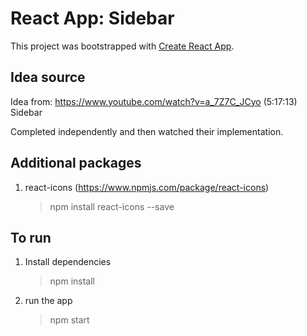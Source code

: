 # React App: Sidebar

This project was bootstrapped with [Create React App](https://github.com/facebook/create-react-app).

## Idea source
Idea from:
https://www.youtube.com/watch?v=a_7Z7C_JCyo
(5:17:13) Sidebar

Completed independently and then watched their implementation.

## Additional packages
1. react-icons (https://www.npmjs.com/package/react-icons)
    > npm install react-icons --save

## To run
1. Install dependencies
    > npm install

2. run the app
    > npm start
